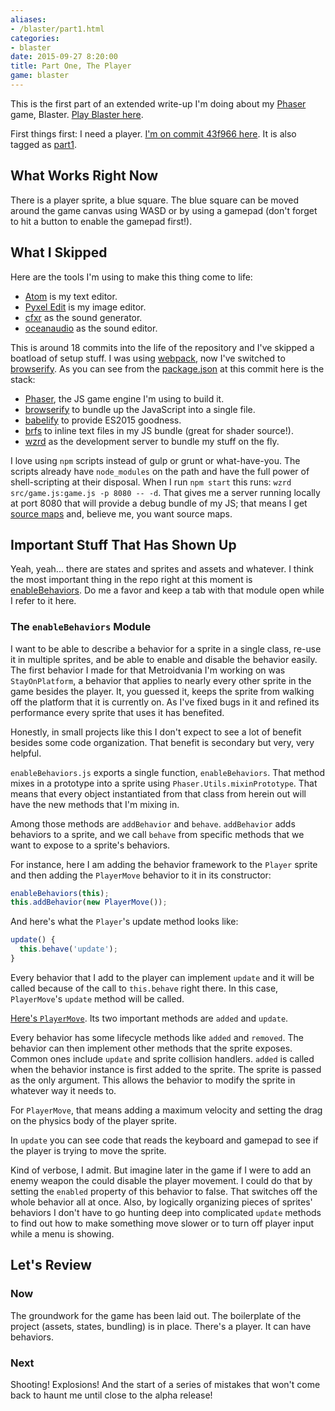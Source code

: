 ```yaml
---
aliases:
- /blaster/part1.html
categories:
- blaster
date: 2015-09-27 8:20:00
title: Part One, The Player
game: blaster
---
```


This is the first part of an extended write-up I'm doing about my [Phaser](http://phaser.io) game, Blaster. [Play Blaster here][playblaster].

First things first: I need a player. [I'm on commit 43f966 here][sha1].  It is also tagged as [part1][].

## What Works Right Now

There is a player sprite, a blue square. The blue square can be moved around the game canvas using WASD or by using a gamepad (don't forget to hit a button to enable the gamepad first!).

## What I Skipped

Here are the tools I'm using to make this thing come to life:

  * [Atom][] is my text editor.
  * [Pyxel Edit][pyxel] is my image editor.
  * [cfxr][] as the sound generator.
  * [oceanaudio][] as the sound editor.

This is around 18 commits into the life of the repository and I've skipped a boatload of setup stuff. I was using [webpack][], now I've switched to [browserify][]. As you can see from the [package.json][pjson] at this commit here is the stack:

  * [Phaser][], the JS game engine I'm using to build it.
  * [browserify][] to bundle up the JavaScript into a single file.
  * [babelify][] to provide ES2015 goodness.
  * [brfs][] to inline text files in my JS bundle (great for shader source!).
  * [wzrd][] as the development server to bundle my stuff on the fly.

I love using `npm` scripts instead of gulp or grunt or what-have-you. The scripts already have `node_modules` on the path and have the full power of shell-scripting at their disposal. When I run `npm start` this runs: `wzrd src/game.js:game.js -p 8080 -- -d`. That gives me a server running locally at port 8080 that will provide a debug bundle of my JS; that means I get [source maps][sourcemaps] and, believe me, you want source maps.

## Important Stuff That Has Shown Up

Yeah, yeah... there are states and sprites and assets and whatever. I think the most important thing in the repo right at this moment is [enableBehaviors][]. Do me a favor and keep a tab with that module open while I refer to it here.

### The `enableBehaviors` Module

I want to be able to describe a behavior for a sprite in a single class, re-use it in multiple sprites, and be able to enable and disable the behavior easily. The first behavior I made for that Metroidvania I'm working on was `StayOnPlatform`, a behavior that applies to nearly every other sprite in the game besides the player. It, you guessed it, keeps the sprite from walking off the platform that it is currently on. As I've fixed bugs in it and refined its performance every sprite that uses it has benefited.

Honestly, in small projects like this I don't expect to see a lot of benefit besides some code organization. That benefit is secondary but very, very helpful.

`enableBehaviors.js` exports a single function, `enableBehaviors`. That method mixes in a prototype into a sprite using `Phaser.Utils.mixinPrototype`. That means that every object instantiated from that class from herein out will have the new methods that I'm mixing in.

Among those methods are `addBehavior` and `behave`. `addBehavior` adds behaviors to a sprite, and we call `behave` from specific methods that we want to expose to a sprite's behaviors.

For instance, here I am adding the behavior framework to the `Player` sprite and then adding the `PlayerMove` behavior to it in its constructor:

```js
enableBehaviors(this);
this.addBehavior(new PlayerMove());
```

And here's what the `Player`'s update method looks like:

```js
update() {
  this.behave('update');
}
```

Every behavior that I add to the player can implement `update` and it will be called because of the call to `this.behave` right there. In this case, `PlayerMove`'s `update` method will be called.

[Here's `PlayerMove`][playermove]. Its two important methods are `added` and `update`.

Every behavior has some lifecycle methods like `added` and `removed`. The behavior can then implement other methods that the sprite exposes. Common ones include `update` and sprite collision handlers. `added` is called when the behavior instance is first added to the sprite. The sprite is passed as the only argument. This allows the behavior to modify the sprite in whatever way it needs to.

For `PlayerMove`, that means adding a maximum velocity and setting the drag on the physics body of the player sprite.

In `update` you can see code that reads the keyboard and gamepad to see if the player is trying to move the sprite.

Kind of verbose, I admit. But imagine later in the game if I were to add an enemy weapon the could disable the player movement. I could do that by setting the `enabled` property of this behavior to false. That switches off the whole behavior all at once. Also, by logically organizing pieces of sprites' behaviors I don't have to go hunting deep into complicated `update` methods to find out how to make something move slower or to turn off player input while a menu is showing.

## Let's Review

### Now

The groundwork for the game has been laid out. The boilerplate of the project (assets, states, bundling) is in place. There's a player. It can have behaviors.

### Next

Shooting! Explosions! And the start of a series of mistakes that won't come back to haunt me until close to the alpha release!

[playblaster]: http://blaster.drhayes.io
[sha1]: https://github.com/drhayes/blaster/tree/43f96688225dc80839acc2e507cc5b8d841d1149
[part1]: https://github.com/drhayes/blaster/tree/part1
[webpack]: https://webpack.github.io/
[phaser]: https://phaser.io
[browserify]: https://github.com/substack/node-browserify
[pjson]: https://github.com/drhayes/blaster/blob/58be685ae7b03d5fe2dd19a575f4d95d44091f90/package.json
[babelify]: https://github.com/babel/babelify
[brfs]: https://github.com/substack/brfs
[wzrd]: https://github.com/maxogden/wzrd
[cfxr]: http://thirdcog.eu/apps/cfxr
[oceanaudio]: http://www.ocenaudio.com.br/en/whatis
[atom]: https://atom.io
[pyxel]: http://pyxeledit.com/
[sourcemaps]: http://www.html5rocks.com/en/tutorials/developertools/sourcemaps/
[enableBehaviors]: https://github.com/drhayes/blaster/blob/43f96688225dc80839acc2e507cc5b8d841d1149/src/behaviors/enableBehaviors.js
[playermove]: https://github.com/drhayes/blaster/blob/43f96688225dc80839acc2e507cc5b8d841d1149/src/behaviors/playerMove.js
